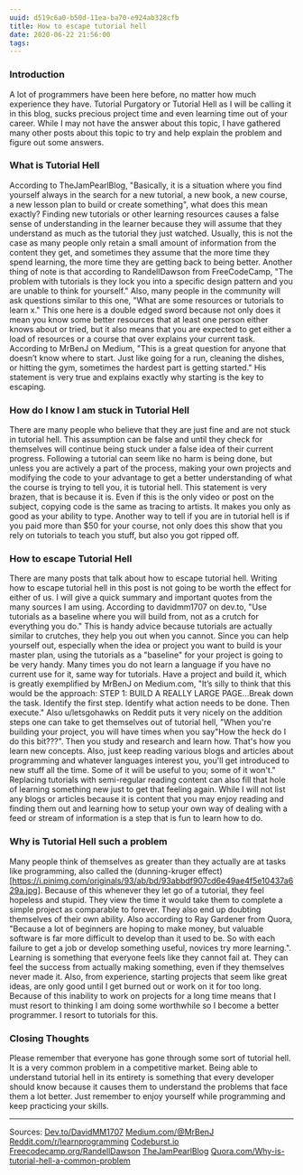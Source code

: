 ```yaml
---
uuid: d519c6a0-b50d-11ea-ba70-e924ab328cfb
title: How to escape tutorial hell
date: 2020-06-22 21:56:00
tags:
---
```

### Introduction

A lot of programmers have been here before, no matter how much experience they have. Tutorial Purgatory or Tutorial Hell as I will be calling it in this blog, sucks precious project time and even learning time out of your career. While I may not have the answer about this topic, I have gathered many other posts about this topic to try and help explain the problem and figure out some answers.

### What is Tutorial Hell

According to TheJamPearlBlog, "Basically, it is a situation where you find yourself always in the search for a new tutorial, a new book, a new course, a new lesson plan to build or create something", what does this mean exactly? Finding new tutorials or other learning resources causes a false sense of understanding in the learner because they will assume that they understand as much as the tutorial they just watched. Usually, this is not the case as many people only retain a small amount of information from the content they get, and sometimes they assume that the more time they spend learning, the more time they are getting back to being better. Another thing of note is that according to RandellDawson from FreeCodeCamp, "The problem with tutorials is they lock you into a specific design pattern and you are unable to think for yourself." Also, many people in the community will ask questions similar to this one, "What are some resources or tutorials to learn x." This one here is a double edged sword because not only does it mean you know some better resources that at least one person either knows about or tried, but it also means that you are expected to get either a load of resources or a course that over explains your current task. According to MrBenJ on Medium, "This is a great question for anyone that doesn’t know where to start. Just like going for a run, cleaning the dishes, or hitting the gym, sometimes the hardest part is getting started." His statement is very true and explains exactly why starting is the key to escaping.

### How do I know I am stuck in Tutorial Hell

There are many people who believe that they are just fine and are not stuck in tutorial hell. This assumption can be false and until they check for themselves will continue being stuck under a false idea of their current progress. Following a tutorial can seem like no harm is being done, but unless you are actively a part of the process, making your own projects and modifying the code to your advantage to get a better understanding of what the course is trying to tell you, it is tutorial hell. This statement is very brazen, that is because it is. Even if this is the only video or post on the subject, copying code is the same as tracing to artists. It makes you only as good as your ability to type. Another way to tell if you are in tutorial hell is if you paid more than $50 for your course, not only does this show that you rely on tutorials to teach you stuff, but also you got ripped off.

### How to escape Tutorial Hell

There are many posts that talk about how to escape tutorial hell. Writing how to escape tutorial hell in this post is not going to be worth the effect for either of us. I will give a quick summary and important quotes from the many sources I am using. According to davidmm1707 on dev.to, "Use tutorials as a baseline where you will build from, not as a crutch for everything you do." This is handy advice because tutorials are actually similar to crutches, they help you out when you cannot. Since you can help yourself out, especially when the idea or project you want to build is your master plan, using the tutorials as a "baseline" for your project is going to be very handy. Many times you do not learn a language if you have no current use for it, same way for tutorials. Have a project and build it, which is greatly exemplified by MrBenJ on Medium.com, "It’s silly to think that this would be the approach: STEP 1: BUILD A REALLY LARGE PAGE...Break down the task. Identify the first step. Identify what action needs to be done. Then execute." Also u/letsgohawks on Reddit puts it very nicely on the addition steps one can take to get themselves out of tutorial hell, "When you're building your project, you will have times when you say"How the heck do I do this bit???". Then you study and research and learn how. That's how you learn new concepts. Also, just keep reading various blogs and articles about programming and whatever languages interest you, you'll get introduced to new stuff all the time. Some of it will be useful to you; some of it won't." Replacing tutorials with semi-regular reading content can also fill that hole of learning something new just to get that feeling again. While I will not list any blogs or articles because it is content that you may enjoy reading and finding them out and learning how to setup your own way of dealing with a feed or stream of information is a step that is fun to learn how to do.

### Why is Tutorial Hell such a problem

Many people think of themselves as greater than they actually are at tasks like programming, also called the (dunning-kruger effect)[https://i.pinimg.com/originals/93/ab/bd/93abbdf907cd6e49ae4f5e10437a629a.jpg]. Because of this whenever they let go of a tutorial, they feel hopeless and stupid. They view the time it would take them to complete a simple project as comparable to forever. They also end up doubting themselves of their own ability. Also according to Ray Gardener from Quora, "Because a lot of beginners are hoping to make money, but valuable software is far more difficult to develop than it used to be. So with each failure to get a job or develop something useful, novices try more learning.". Learning is something that everyone feels like they cannot fail at. They can feel the success from actually making something, even if they themselves never made it. Also, from experience, starting projects that seem like great ideas, are only good until I get burned out or work on it for too long. Because of this inability to work on projects for a long time means that I must resort to thinking I am doing some worthwhile so I become a better programmer. I resort to tutorials for this.

### Closing Thoughts

Please remember that everyone has gone through some sort of tutorial hell. It is a very common problem in a competitive market. Being able to understand tutorial hell in its entirety is something that every developer should know because it causes them to understand the problems that face them a lot better. Just remember to enjoy yourself while programming and keep practicing your skills.

------
Sources:
[Dev.to/DavidMM1707](https://dev.to/davidmm1707/how-to-escape-from-tutorial-hell-and-never-come-back-bb6)
[Medium.com/@MrBenJ](https://medium.com/@MrBenJ/escaping-from-tutorial-hell-c774bbf67d6)
[Reddit.com/r/learnprogramming](https://www.reddit.com/r/learnprogramming/comments/9f8b7g/stuck_in_tutorial_hell/)
[Codeburst.io](https://codeburst.io/digging-my-way-out-of-tutorial-hell-6dd5f9927384)
[Freecodecamp.org/RandellDawson](https://www.freecodecamp.org/forum/t/i-cant-get-out-of-tutorial-hell/333315)
[TheJamPearlBlog](https://thejampearlblog.com/how-to-utilize-tutorials-effectively-and-escape-tutorial-hell/)
[Quora.com/Why-is-tutorial-hell-a-common-problem](https://www.quora.com/Why-is-tutorial-hell-such-a-common-problem-in-the-software-community-especially-for-beginners)